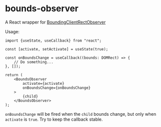 # bounds-observer

A React wrapper for [BoundingClientRectObserver](https://www.npmjs.com/package/@html-ng/bounding-client-rect-observer)

Usage:

```tsx
import {useState, useCallback} from "react";

const [activate, setActivate] = useState(true);

const onBoundsChange = useCallback((bounds: DOMRect) => {
    // Do something...  
}, []);

return (
    <BoundsObserver
        activate={activate}
        onBoundsChange={onBoundsChange}
    >
        {child}
    </BoundsObserver>
);
```

`onBoundsChange` will be fired when the `child` bounds change, but only when `activate` is `true`. Try to keep the
callback stable.
